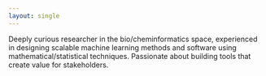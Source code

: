 ```yaml
---
layout: single
---
```

Deeply curious researcher in the bio/cheminformatics space, experienced in designing scalable machine learning methods and software using mathematical/statistical techniques. Passionate about building tools that create value for stakeholders.